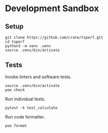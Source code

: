 # Development Sandbox

## Setup
```shell
git clone https://github.com/crate/tsperf.git
cd tsperf
python3 -m venv .venv
source .venv/bin/activate
```

## Tests
Invoke linters and software tests.
```shell
source .venv/bin/activate
poe check
```

Run individual tests.
```shell
pytest -k test_calculate
```

Run code formatter.
```shell
poe format
```
